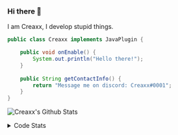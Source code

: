 ### Hi there 👋

I am Creaxx, I develop stupid things. 

```java
public class Creaxx implements JavaPlugin {

    public void onEnable() {
        System.out.println("Hello there!");
    }
    
    public String getContactInfo() {
        return "Message me on discord: Creaxx#0001";
    }
}
```

![Creaxx's Github Stats](https://github-readme-stats.vercel.app/api?username=CreaxxOG&show_icons=true&theme=dark&count_private=true)

<details>
  <summary>Code Stats</summary>

<!--START_SECTION:waka-->
![Code Time](http://img.shields.io/badge/Code%20Time-1%2C022%20hrs%2024%20mins-blue)

![Lines of code](https://img.shields.io/badge/From%20Hello%20World%20I%27ve%20Written-170%20lines%20of%20code-blue)

**🐱 My GitHub Data** 

> 🏆 874 Contributions in the Year 2022
 > 
> 📦 66.1 kB Used in GitHub's Storage 
 > 
> 🚫 Not Opted to Hire
 > 
> 📜 4 Public Repositories 
 > 
> 🔑 2 Private Repositories  
 > 
**I'm an Early 🐤** 

```text
🌞 Morning    40 commits     █░░░░░░░░░░░░░░░░░░░░░░░░   6.9% 
🌆 Daytime    283 commits    ████████████░░░░░░░░░░░░░   48.79% 
🌃 Evening    244 commits    ██████████░░░░░░░░░░░░░░░   42.07% 
🌙 Night      13 commits     ░░░░░░░░░░░░░░░░░░░░░░░░░   2.24%

```
📅 **I'm Most Productive on Saturday** 

```text
Monday       52 commits     ██░░░░░░░░░░░░░░░░░░░░░░░   8.97% 
Tuesday      60 commits     ██░░░░░░░░░░░░░░░░░░░░░░░   10.34% 
Wednesday    80 commits     ███░░░░░░░░░░░░░░░░░░░░░░   13.79% 
Thursday     81 commits     ███░░░░░░░░░░░░░░░░░░░░░░   13.97% 
Friday       51 commits     ██░░░░░░░░░░░░░░░░░░░░░░░   8.79% 
Saturday     169 commits    ███████░░░░░░░░░░░░░░░░░░   29.14% 
Sunday       87 commits     ███░░░░░░░░░░░░░░░░░░░░░░   15.0%

```


📊 **This Week I Spent My Time On** 

```text
💬 Programming Languages: 
Java                     15 hrs 53 mins      ████████████████████████░   96.86% 
XML                      14 mins             ░░░░░░░░░░░░░░░░░░░░░░░░░   1.51% 
Kotlin                   9 mins              ░░░░░░░░░░░░░░░░░░░░░░░░░   0.92% 
YAML                     5 mins              ░░░░░░░░░░░░░░░░░░░░░░░░░   0.52% 
Gradle                   1 min               ░░░░░░░░░░░░░░░░░░░░░░░░░   0.11%

🔥 Editors: 
IntelliJ                 16 hrs 24 mins      █████████████████████████   100.0%

```

**I Mostly Code in Java** 

```text
Java                     6 repos             ███████████████░░░░░░░░░░   60.0% 
Kotlin                   3 repos             ███████░░░░░░░░░░░░░░░░░░   30.0% 
EJS                      1 repo              ██░░░░░░░░░░░░░░░░░░░░░░░   10.0%

```



 Last Updated on 14/12/2022 06:27:20 UTC
<!--END_SECTION:waka-->
</details>
